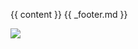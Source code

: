 
{{ content }}
{{ _footer.md }}

![](http://status.mclive.eu/Crawl%20Custom%20Survival/play.crawl-survival.com/25565/banner.png)